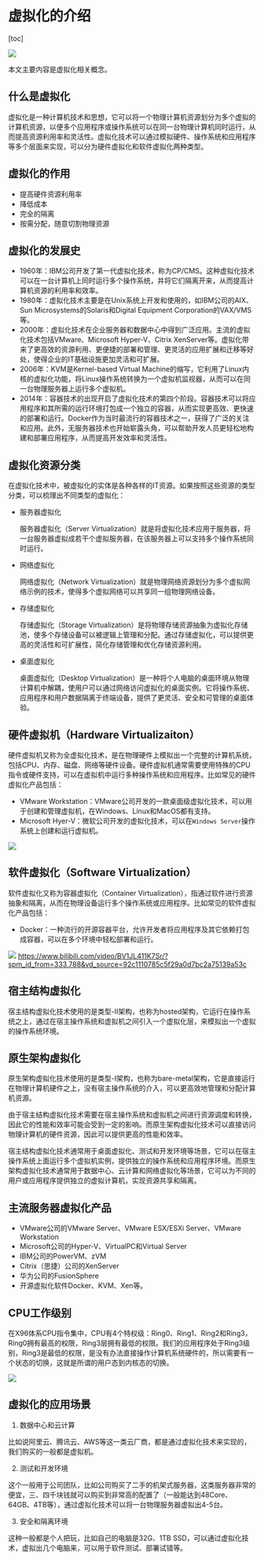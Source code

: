 # 虚拟化的介绍

[toc]

![](./images/00-virtualization.jpg)

本文主要内容是虚拟化相关概念。

## 什么是虚拟化

虚拟化是一种计算机技术和思想，它可以将一个物理计算机资源划分为多个虚拟的计算机资源，以便多个应用程序或操作系统可以在同一台物理计算机同时运行，从而提高资源利用率和灵活性。虚拟化技术可以通过模拟硬件、操作系统和应用程序等多个层面来实现，可以分为硬件虚拟化和软件虚拟化两种类型。

## 虚拟化的作用

* 提高硬件资源利用率
* 降低成本
* 完全的隔离
* 按需分配，随意切割物理资源

## 虚拟化的发展史

* 1960年：IBM公司开发了第一代虚拟化技术，称为CP/CMS。这种虚拟化技术可以在一台计算机上同时运行多个操作系统，并将它们隔离开来，从而提高计算机资源的利用率和效率。
* 1980年：虚拟化技术主要是在Unix系统上开发和使用的，如IBM公司的AIX、Sun Microsystems的Solaris和Digital Equipment Corporation的VAX/VMS等。
* 2000年：虚拟化技术在企业服务器和数据中心中得到广泛应用。主流的虚拟化技术包括VMware、Microsoft Hyper-V、Citrix XenServer等。虚拟化带来了更高效的资源利用、更便捷的部署和管理、更灵活的应用扩展和迁移等好处，使得企业的IT基础设施更加灵活和可扩展。
* 2006年：KVM是Kernel-based Virtual Machine的缩写，它利用了Linux内核的虚拟化功能，将Linux操作系统转换为一个虚拟机监视器，从而可以在同一台物理服务器上运行多个虚拟机。
* 2014年：容器技术的出现开启了虚拟化技术的第四个阶段。容器技术可以将应用程序和其所需的运行环境打包成一个独立的容器，从而实现更高效、更快速的部署和运行。Docker作为当时最流行的容器技术之一，获得了广泛的关注和应用。此外，无服务器技术也开始崭露头角，可以帮助开发人员更轻松地构建和部署应用程序，从而提高开发效率和灵活性。

## 虚拟化资源分类

在虚拟化技术中，被虚拟化的实体是各种各样的IT资源。如果按照这些资源的类型分类，可以梳理出不同类型的虚拟化：

* 服务器虚拟化

  服务器虚拟化（Server Virtualization）就是将虚拟化技术应用于服务器，将一台服务器虚拟成若干个虚拟服务器，在该服务器上可以支持多个操作系统同时运行。

* 网络虚拟化

  网络虚拟化（Network Virtualization）就是物理网络资源划分为多个虚拟网络示例的技术，使得多个虚拟网络可以共享同一组物理网络设备。

* 存储虚拟化

  存储虚拟化（Storage Virtualization）是将物理存储资源抽象为虚拟化存储池，使多个存储设备可以被逻辑上管理和分配。通过存储虚拟化，可以提供更高的灵活性和可扩展性，简化存储管理和优化存储资源利用。

* 桌面虚拟化

  桌面虚拟化（Desktop Virtualization）是一种将个人电脑的桌面环境从物理计算机中解耦，使用户可以通过网络访问虚拟化的桌面实例。它将操作系统、应用程序和用户数据隔离于终端设备，提供了更灵活、安全和可管理的桌面体验。


## 硬件虚拟机（Hardware Virtualizaiton）

硬件虚拟机又称为全虚拟化技术，是在物理硬件上模拟出一个完整的计算机系统，包括CPU、内存、磁盘、网络等硬件设备。硬件虚拟机通常需要使用特殊的CPU指令或硬件支持，可以在虚拟机中运行多种操作系统和应用程序。比如常见的硬件虚拟化产品包括：

* VMware Workstation：VMware公司开发的一款桌面级虚拟化技术，可以用于创建和管理虚拟机，在Windows、Linux和MacOS都有支持。
* Microsoft Hyer-V：微软公司开发的虚拟化技术，可以在`Windows Server`操作系统上创建和运行虚拟机。

![](./images/00-full-virtualization.png)

## 软件虚拟化（Software Virtualization）

软件虚拟化又称为容器虚拟化（Container Virtualization），指通过软件进行资源抽象和隔离，从而在物理设备运行多个操作系统或应用程序。比如常见的软件虚拟化产品包括：

* Docker：一种流行的开源容器平台，允许开发者将应用程序及其它依赖打包成容器，可以在多个环境中轻松部署和运行。

![](./)
https://www.bilibili.com/video/BV1JL411K7Sr/?spm_id_from=333.788&vd_source=92c1110785c5f29a0d7bc2a75139a53c

## 宿主结构虚拟化

宿主结构虚拟化技术使用的是类型-Ⅱ架构，也称为hosted架构，它运行在操作系统之上，通过在宿主操作系统和虚拟机之间引入一个虚拟化层，来模拟出一个虚拟的操作系统环境。

## 原生架构虚拟化

原生架构虚拟化技术使用的是类型-Ⅰ架构，也称为bare-metal架构，它是直接运行在物理计算机硬件之上，没有宿主操作系统的介入，可以更高效地管理和分配计算机资源。

由于宿主结构虚拟化技术需要在宿主操作系统和虚拟机之间进行资源调度和转换，因此它的性能和效率可能会受到一定的影响。而原生架构虚拟化技术可以直接访问物理计算机的硬件资源，因此可以提供更高的性能和效率。

宿主结构虚拟化技术通常用于桌面虚拟化、测试和开发环境等场景，它可以在宿主操作系统上面运行多个虚拟机实例，提供独立的操作系统和应用程序环境。而原生架构虚拟化技术通常用于数据中心、云计算和网络虚拟化等场景，它可以为不同的用户或应用程序提供独立的虚拟计算机，实现资源共享和隔离。

## 主流服务器虚拟化产品

* VMware公司的VMware Server、VMware ESX/ESXi Server、VMware Workstation
* Microsoft公司的Hyper-V、VirtualPC和Virtual Server
* IBM公司的PowerVM、zVM
* Citrix（思捷）公司的XenServer
* 华为公司的FusionSphere
* 开源虚拟化软件Docker、KVM、Xen等。

## CPU工作级别

在X96体系CPU指令集中，CPU有4个特权级：Ring0、Ring1、Ring2和Ring3，Ring0拥有最高的权限，Ring3层拥有最低的权限。我们的应用程序处于Ring3级别，Ring3是最低的权限，是没有办法直接操作计算机系统硬件的，所以需要有一个状态的切换，这就是所谓的用户态到内核态的切换。

![](./images/00-cpu-levels.png)



## 虚拟化的应用场景

1. 数据中心和云计算

  比如说阿里云、腾讯云、AWS等这一类云厂商，都是通过虚拟化技术来实现的，我们购买的一般都是虚拟机。

2. 测试和开发环境

  这个一般用于公司团队，比如公司购买了二手的机架式服务器，这类服务器非常的便宜，三、四千块钱就可以购买到非常高的配置了（一般能达到48Core、64GB、4TB等），通过虚拟化技术可以将一台物理服务器虚拟出4-5台。

3. 安全和隔离环境

  这种一般都是个人把玩，比如自己的电脑是32G、1TB SSD，可以通过虚拟化技术，虚拟出几个电脑来，可以用于软件测试、部署试错等。

